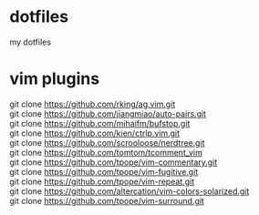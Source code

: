 dotfiles
========

my dotfiles

vim plugins
========

git clone https://github.com/rking/ag.vim.git  
git clone https://github.com/jiangmiao/auto-pairs.git  
git clone https://github.com/mihaifm/bufstop.git  
git clone https://github.com/kien/ctrlp.vim.git  
git clone https://github.com/scrooloose/nerdtree.git  
git clone https://github.com/tomtom/tcomment_vim  
git clone https://github.com/tpope/vim-commentary.git  
git clone https://github.com/tpope/vim-fugitive.git  
git clone https://github.com/tpope/vim-repeat.git  
git clone https://github.com/altercation/vim-colors-solarized.git  
git clone https://github.com/tpope/vim-surround.git  
